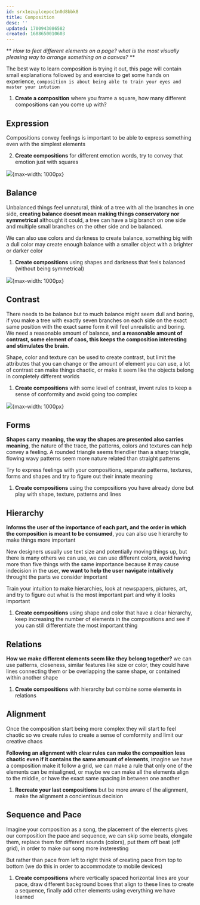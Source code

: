 ```yaml
---
id: srx1ezuylcepoc1n0d8bbk8
title: Composition
desc: ''
updated: 1700943086582
created: 1688650010603
---
```


** *How to feat different elements on a page? what is the most visually pleasing way to arrange something on a canvas?* **

The best way to learn composition is trying it out, this page will contain small explanations followed by and exercise to get some hands on experience, `composition is about being able to train your eyes and master your intution`

1. **Create a composition** where you frame a square, how many different compositions can you come up with?

## Expression

Compositions convey feelings is important to be able to express something even with the simplest elements

2. **Create compositions** for different emotion words, try to convey that emotion just with squares

![](/assets/images/UI/compositions-expression.png){max-width: 1000px}

## Balance

Unbalanced things feel unnatural, think of a tree with all the branches in one side, **creating balance doesnt mean making things conservatory nor symmetrical** althought it could, a tree can have a big branch on one side and multiple small branches on the other side and be balanced. 

We can also use colors and darkness to create balance, something big with a dull color may create enough balance with a smaller object with a brighter or darker color

1. **Create compositions** using shapes and darkness that feels balanced (without being symmetrical) 

![](/assets/images/UI/compositions-balance.png){max-width: 1000px}

## Contrast

There needs to be balance but to much balance might seem dull and boring, if you make a tree with exactly seven branches on each side on the exact same position with the exact same form it will feel unrealistic and boring. We need a reasonable amount of balance, and **a reasonable amount of contrast, some element of caos, this keeps the composition interesting and stimulates the brain**. 

Shape, color and texture can be used to create contrast, but limit the attributes that you can change or the amount of element you can use, a lot of contrast can make things chaotic, or make it seem like the objects belong in completely different worlds

1. **Create compositions** with some level of contrast, invent rules to keep a sense of conformity and avoid going too complex

![](/assets/images/UI/compositions-contrast.png){max-width: 1000px}

## Forms

**Shapes carry meaning, the way the shapes are presented also carries meaning**, the nature of the trace, the patterns, colors and textures can help convey a feeling. A rounded triangle seems friendlier than a sharp triangle, flowing wavy patterns seem more nature related than straight patterns 

Try to express feelings with your compositions, separate patterns, textures, forms and shapes and try to figure out their innate meaning

1. **Create compositions** using the compositions you have already done but play with shape, texture, patterns and lines

## Hierarchy

**Informs the user of the importance of each part, and the order in which the composition is meant to be consumed**, you can also use hierarchy to make things more important

New designers usually use text size and potentially moving things up, but there is many others we can use, we can use different colors, avoid having more than five things with the same importance because it may cause indecision in the user, **we want to help the user navigate intuitively** throught the parts we consider important

Train your intuition to make hierarchies, look at newspapers, pictures, art, and try to figure out what is the most important part and why it looks important

1. **Create compositions** using shape and color that have a clear hierarchy, keep increasing the number of elements in the compositions and see if you can still differentiate the most important thing

## Relations

**How we make different elements seem like they belong together?** we can use patterns, closeness, similar features like size or color, they could have lines connecting them or be overlapping the same shape, or contained within another shape

1. **Create compositions** with hierarchy but combine some elements in relations 

## Alignment

Once the composition start being more complex they will start to feel chaotic so we create rules to create a sense of comformity and limit our creative chaos

**Following an alignment with clear rules can make the composition less chaotic even if it contains the same amount of elements**, imagine we have a composition make it follow a grid, we can make a rule that only one of the elements can be misaligned, or maybe we can make all the elements align to the middle, or have the exact same spacing in between one another

1. **Recreate your last compositions** but be more aware of the alignment, make the alignment a concientious decision

## Sequence and Pace

Imagine your composition as a song, the placement of the elements gives our composition the pace and sequence, we can skip some beats, elongate them, replace them for different sounds (colors), put them off beat (off grid), in order to make our song more insteresting

But rather than pace from left to right think of creating pace from top to bottom (we do this in order to accommodate to mobile devices)

1. **Create compositions** where vertically spaced horizontal lines are your pace, draw different background boxes that align to these lines to create a sequence, finally add other elements using everything we have learned






